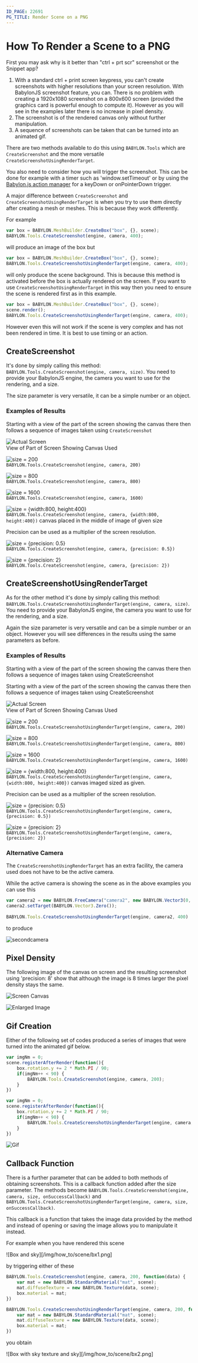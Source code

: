 ```yaml
---
ID_PAGE: 22691
PG_TITLE: Render Scene on a PNG
---
```


# How To Render a Scene to a PNG

First you may ask why is it better than "ctrl + prt scr" screenshot or the Snippet app?

1. With a standard ctrl + print screen keypress, you can't create screenshots with higher resolutions than your screen resolution. With BabylonJS screenshot feature, you can. There is no problem with creating a 1920x1080 screenshot on a 800x600 screen (provided the graphics card is powerful enough to compute it). However as you will see in the examples later there is no increase in pixel density.
2. The screenshot is of the rendered canvas only without further manipulation.
3. A sequence of screenshots can be taken that can be turned into an animated gif.

There are two methods available to do this using `BABYLON.Tools` which are `CreateScreenshot` and the more versatile `CreateScreenshotUsingRenderTarget`.

You also need to consider how you will trigger the screenshot. This can be done for example with a timer such as 'window.setTimeout' or by using the [Babylon.js action manager](http://doc.babylonjs.com/how_to/how_to_use_actions) for a keyDown or onPointerDown trigger.

A major difference between `CreateScreenshot` and `CreateScreenshotUsingRenderTarget` is when you try to use them directly after creating a mesh or meshes. This is because they work differently.

For example

```javascript
var box = BABYLON.MeshBuilder.CreateBox("box", {}, scene);
BABYLON.Tools.CreateScreenshot(engine, camera, 400);
```
will produce an image of the box but

```javascript
var box = BABYLON.MeshBuilder.CreateBox("box", {}, scene);
BABYLON.Tools.CreateScreenshotUsingRenderTarget(engine, camera, 400);
```
will only produce the scene background. This is because this method is activated before the box is actually rendered on the screen. If you want to use `CreateScreenshotUsingRenderTarget` in this way then you need to ensure the scene is rendered first as in this example.

```javascript
var box = BABYLON.MeshBuilder.CreateBox("box", {}, scene);
scene.render();
BABYLON.Tools.CreateScreenshotUsingRenderTarget(engine, camera, 400);
```

However even this will not work if the scene is very complex and has not been rendered in time. It is best to use timing or an action.

## CreateScreenshot
It's done by simply calling this method: `BABYLON.Tools.CreateScreenshot(engine, camera, size)`.
You need to provide your BabylonJS engine, the camera you want to use for the rendering, and a size.

The size parameter is very versatile, it can be a simple number or an object.

### Examples of Results

Starting with a view of the part of the screen showing the canvas there then follows a sequence of images taken using `CreateScreenshot`

![Actual Screen](/img/how_to/scene/shss.png)  
View of Part of Screen Showing Canvas Used

![size = 200](/img/how_to/scene/sh200x200.png)  
`BABYLON.Tools.CreateScreenshot(engine, camera, 200)`

![size = 800](/img/how_to/scene/sh800x800.png)  
`BABYLON.Tools.CreateScreenshot(engine, camera, 800)`

![size = 1600](/img/how_to/scene/sh1600x1600.png)  
`BABYLON.Tools.CreateScreenshot(engine, camera, 1600)`

![size = {width:800, height:400}](/img/how_to/scene/sh800x400.png)  
`BABYLON.Tools.CreateScreenshot(engine, camera, {width:800, height:400})` canvas placed in the middle of image of given size 

Precision can be used as a multiplier of the screen resolution.

![size = {precision: 0.5}](/img/how_to/scene/sh400p05.png)  
`BABYLON.Tools.CreateScreenshot(engine, camera, {precision: 0.5})`

![size = {precision: 2}](/img/how_to/scene/sh400p20.png)  
`BABYLON.Tools.CreateScreenshot(engine, camera, {precision: 2})`


## CreateScreenshotUsingRenderTarget
As for the other method it's done by simply calling this method: `BABYLON.Tools.CreateScreenshotUsingRenderTarget(engine, camera, size)`.
You need to provide your BabylonJS engine, the camera you want to use for the rendering, and a size.

Again the size parameter is very versatile and can be a simple number or an object. However you will see differences in the results using the same parameters as before.

### Examples of Results

Starting with a view of the part of the screen showing the canvas there then follows a sequence of images taken using CreateScreenshot

Starting with a view of the part of the screen showing the canvas there then follows a sequence of images taken using CreateScreenshot

![Actual Screen](/img/how_to/scene/shss.png)  
View of Part of Screen Showing Canvas Used

![size = 200](/img/how_to/scene/rt200x200.png)  
`BABYLON.Tools.CreateScreenshotUsingRenderTarget(engine, camera, 200)`

![size = 800](/img/how_to/scene/rt800x800.png)  
`BABYLON.Tools.CreateScreenshotUsingRenderTarget(engine, camera, 800)`

![size = 1600](/img/how_to/scene/rt1600x1600.png)  
`BABYLON.Tools.CreateScreenshotUsingRenderTarget(engine, camera, 1600)`

![size = {width:800, height:400}](/img/how_to/scene/rt800x400.png)  
`BABYLON.Tools.CreateScreenshotUsingRenderTarget(engine, camera, {width:800, height:400})` canvas imaged sized as given.

Precision can be used as a multiplier of the screen resolution.

![size = {precision: 0.5}](/img/how_to/scene/rt400p05.png)  
`BABYLON.Tools.CreateScreenshotUsingRenderTarget(engine, camera, {precision: 0.5})`

![size = {precision: 2}](/img/how_to/scene/rt400p20.png)  
`BABYLON.Tools.CreateScreenshotUsingRenderTarget(engine, camera, {precision: 2})`

### Alternative Camera

The `CreateScreenshotUsingRenderTarget` has an extra facility, the camera used does not have to be the active camera.

While the active camera is showing the scene as in the above examples you can use this

```javascript
var camera2 = new BABYLON.FreeCamera("camera2", new BABYLON.Vector3(0, 200, 0), scene);
camera2.setTarget(BABYLON.Vector3.Zero());
    
BABYLON.Tools.CreateScreenshotUsingRenderTarget(engine, camera2, 400)
```
to produce

![secondcamera](/img/how_to/scene/fc.png) 

## Pixel Density

The following image of the canvas on screen and the resulting screenshot using 'precision: 8' show that although the image is 8 times larger the pixel density stays the same.

![Screen Canvas](/img/how_to/scene/sbss.png)

![Enlarged Image](/img/how_to/scene/sbp80.png)


## Gif Creation

Either of the following set of codes produced a series of images that were turned into the animated gif below.

```javascript
var imgNm = 0;
scene.registerAfterRender(function(){
    box.rotation.y += 2 * Math.PI / 90;
    if(imgNm++ < 90) {
        BABYLON.Tools.CreateScreenshot(engine, camera, 200);
    }
})
```

```javascript
var imgNm = 0;
scene.registerAfterRender(function(){
    box.rotation.y += 2 * Math.PI / 90;
    if(imgNm++ < 90) {
        BABYLON.Tools.CreateScreenshotUsingRenderTarget(engine, camera, 200);
    }
})
```

![Gif](/img/how_to/scene/ssanim.gif)

## Callback Function

There is a further parameter that can be added to both methods of obtaining screenshots. This is a callback function added after the size parameter. The methods become `BABYLON.Tools.CreateScreenshot(engine, camera, size, onSuccessCallback)`  and  `BABYLON.Tools.CreateScreenshotUsingRenderTarget(engine, camera, size, onSuccessCallback)`.

This callback is a function that takes the image data provided by the method and instead of opening or saving the image allows you to manipulate it instead.

For example when you have rendered this scene

![Box and sky][/img/how_to/scene/bx1.png]

by triggering either of these

```javascript
BABYLON.Tools.CreateScreenshot(engine, camera, 200, function(data) {
    var mat = new BABYLON.StandardMaterial("mat", scene);
    mat.diffuseTexture = new BABYLON.Texture(data, scene);
    box.material = mat;
})

BABYLON.Tools.CreateScreenshotUsingRenderTarget(engine, camera, 200, function(data) {
    var mat = new BABYLON.StandardMaterial("mat", scene);
    mat.diffuseTexture = new BABYLON.Texture(data, scene);
    box.material = mat;
})
```
you obtain

![Box with sky texture and sky][/img/how_to/scene/bx2.png]


